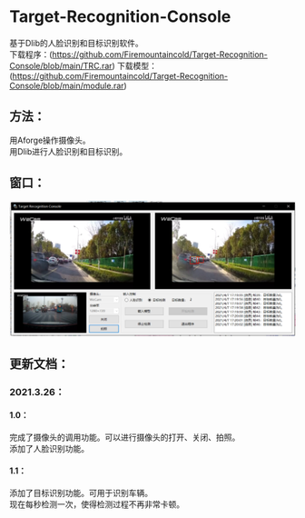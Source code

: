 # Target-Recognition-Console
基于Dlib的人脸识别和目标识别软件。  
下载程序：(https://github.com/Firemountaincold/Target-Recognition-Console/blob/main/TRC.rar)
下载模型：(https://github.com/Firemountaincold/Target-Recognition-Console/blob/main/module.rar)
## 方法：
用Aforge操作摄像头。    
用Dlib进行人脸识别和目标识别。
## 窗口：
![image](https://github.com/Firemountaincold/Target-Recognition-Console/blob/main/Image.png)
## 更新文档：
### 2021.3.26：
#### 1.0：
完成了摄像头的调用功能。可以进行摄像头的打开、关闭、拍照。  
添加了人脸识别功能。
#### 1.1：
添加了目标识别功能。可用于识别车辆。   
现在每秒检测一次，使得检测过程不再非常卡顿。

